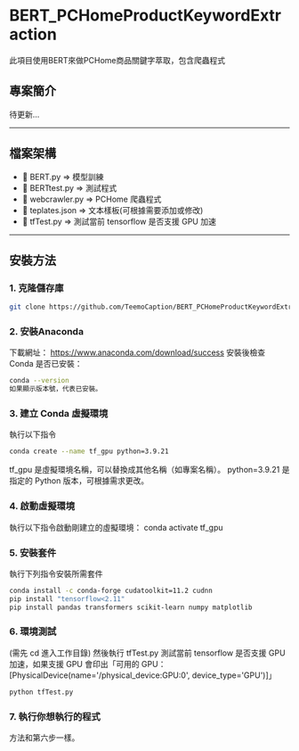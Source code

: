# BERT_PCHomeProductKeywordExtraction
此項目使用BERT來做PCHome商品關鍵字萃取，包含爬蟲程式

## 專案簡介
待更新...

---

## 檔案架構
- 🔹 BERT.py => 模型訓練
- 🔹 BERTtest.py => 測試程式
- 🔹 webcrawler.py => PCHome 爬蟲程式
- 🔹 teplates.json => 文本樣板(可根據需要添加或修改)
- 🔹 tfTest.py => 測試當前 tensorflow 是否支援 GPU 加速

---

## 安裝方法
### 1. 克隆儲存庫
```bash
git clone https://github.com/TeemoCaption/BERT_PCHomeProductKeywordExtraction.git
```

### 2. 安裝Anaconda
下載網址： https://www.anaconda.com/download/success
安裝後檢查 Conda 是否已安裝： 
```bash
conda --version
如果顯示版本號，代表已安裝。
```

### 3. 建立 Conda 虛擬環境
執行以下指令
```bash
conda create --name tf_gpu python=3.9.21
```
tf_gpu 是虛擬環境名稱，可以替換成其他名稱（如專案名稱）。
python=3.9.21 是指定的 Python 版本，可根據需求更改。

### 4. 啟動虛擬環境
執行以下指令啟動剛建立的虛擬環境：
conda activate tf_gpu

### 5. 安裝套件
執行下列指令安裝所需套件
```bash
conda install -c conda-forge cudatoolkit=11.2 cudnn
pip install "tensorflow<2.11"
pip install pandas transformers scikit-learn numpy matplotlib
```

### 6. 環境測試
(需先 cd 進入工作目錄)
然後執行 tfTest.py 測試當前 tensorflow 是否支援 GPU 加速，如果支援 GPU 會印出「可用的 GPU： [PhysicalDevice(name='/physical_device:GPU:0', device_type='GPU')]」

```bash
python tfTest.py
```

### 7. 執行你想執行的程式
方法和第六步一樣。


